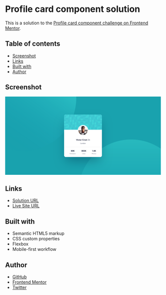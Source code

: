 # Profile card component solution

This is a solution to the [Profile card component challenge on Frontend Mentor](https://www.frontendmentor.io/challenges/profile-card-component-cfArpWshJ).

## Table of contents

-   [Screenshot](#screenshot)
-   [Links](#links)
-   [Built with](#built-with)
-   [Author](#author)

## Screenshot

![](./images/screenshot.png)

## Links

-   [Solution URL](https://github.com/ionStici/profile-card-component-main)
-   [Live Site URL](https://ionstici.github.io/profile-card-component-main)

## Built with

-   Semantic HTML5 markup
-   CSS custom properties
-   Flexbox
-   Mobile-first workflow

## Author

-   [GitHub](https://github.com/ionStici)
-   [Frontend Mentor](https://www.frontendmentor.io/profile/ionStici)
-   [Twitter](https://twitter.com/ionStici_)

<!-- Style Guide
Dark cyan: hsl(185, 75%, 39%)
Very dark desaturated blue: hsl(229, 23%, 23%)
Dark grayish blue: hsl(227, 10%, 46%)
Dark gray: hsl(0, 0%, 59%)

- Font size (name and stats): 18px
- Family: [Kumbh Sans](https://fonts.google.com/specimen/Kumbh+Sans)
- Weights: 400, 700 -->

<!-- Style Guide
Dark cyan: hsl(185, 75%, 39%)
Very dark desaturated blue: hsl(229, 23%, 23%)
Dark grayish blue: hsl(227, 10%, 46%)
Dark gray: hsl(0, 0%, 59%)

- Font size (name and stats): 18px
- Family: [Kumbh Sans](https://fonts.google.com/specimen/Kumbh+Sans)
- Weights: 400, 700 -->
